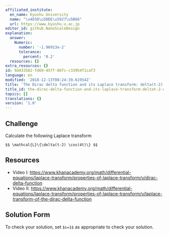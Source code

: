 ```yaml
---
affiliated_institute:
  en_name: Kyushu University
  name: "\u4E5D\u5DDE\u5927\u5B66"
  url: https://www.kyushu-u.ac.jp
editor_id: github.NanoScaleDesign
explanation:
  answer:
    Numeric:
      number: '-1.96913e-2'
      tolerance:
        percent: '0.2'
  resources: {}
extra_resources: {}
id: 9a933582-fd69-45ff-88fc-c33954f1caf3
language: en
modified: '2018-12-13T08:24:39.61954Z'
title: 'The Dirac delta function and its Laplace transform: delta(t-2) cos(4t)'
title_id: the-dirac-delta-function-and-its-laplace-transform-deltat-2-cos4t
topics: []
translations: {}
version: '1.0'
---
```


## Challenge
Calculate the following Laplace transform

`$$ \mathcal{L}\{\delta(t-2) \cos(4t)\} $$`

## Resources
- Video I: https://www.khanacademy.org/math/differential-equations/laplace-transform/properties-of-laplace-transform/v/dirac-delta-function
- Video II: https://www.khanacademy.org/math/differential-equations/laplace-transform/properties-of-laplace-transform/v/laplace-transform-of-the-dirac-delta-function

## Solution Form
To check your solution, set `$s=1$` as appropriate to check your solution.
